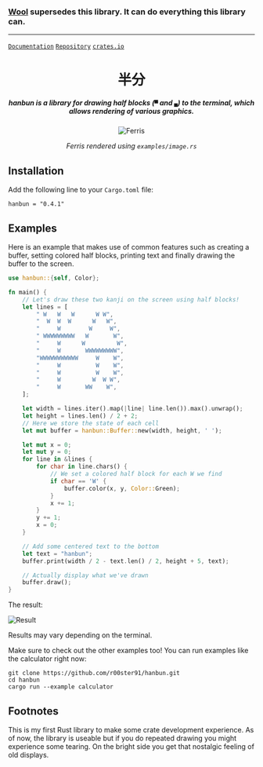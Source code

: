 ### [Wool](https://github.com/r00ster91/wool) supersedes this library. It can do everything this library can.

---

[`Documentation`](https://docs.rs/hanbun) [`Repository`](https://github.com/r00ster91/hanbun) [`crates.io`](https://crates.io/crates/hanbun)

<h1 align="center">
  半分
</h1>

<h5 align="center">
  hanbun is a library for drawing half blocks (<code>▀</code> and <code>▄</code>) to the terminal, which allows rendering of various graphics.
</h5>

<p align="center">
  <img alt="Ferris" src="https://user-images.githubusercontent.com/35064754/108974152-788a7580-7685-11eb-8fe9-1eec67639ff8.png" />
  <p align="center">
    <i>Ferris rendered using <code>examples/image.rs</code></i>
  </p>
</p>

## Installation

Add the following line to your `Cargo.toml` file:

```
hanbun = "0.4.1"
```

## Examples

Here is an example that makes use of common features
such as creating a buffer, setting colored half blocks, printing text
and finally drawing the buffer to the screen.

```rust
use hanbun::{self, Color};

fn main() {
    // Let's draw these two kanji on the screen using half blocks!
    let lines = [
        " W   W   W      W W",
        "  W  W  W      W   W",
        "     W        W     W",
        " WWWWWWWWW   W       W",
        "     W      W         W",
        "     W       WWWWWWWWW",
        "WWWWWWWWWWW     W    W",
        "     W          W    W",
        "     W          W    W",
        "     W         W  W W",
        "     W       WW    W",
    ];

    let width = lines.iter().map(|line| line.len()).max().unwrap();
    let height = lines.len() / 2 + 2;
    // Here we store the state of each cell
    let mut buffer = hanbun::Buffer::new(width, height, ' ');

    let mut x = 0;
    let mut y = 0;
    for line in &lines {
        for char in line.chars() {
            // We set a colored half block for each W we find
            if char == 'W' {
                buffer.color(x, y, Color::Green);
            }
            x += 1;
        }
        y += 1;
        x = 0;
    }

    // Add some centered text to the bottom
    let text = "hanbun";
    buffer.print(width / 2 - text.len() / 2, height + 5, text);

    // Actually display what we've drawn
    buffer.draw();
}
```

The result:

![Result](https://user-images.githubusercontent.com/35064754/108411280-b96b3000-7228-11eb-9e06-41b8f634a195.png)

Results may vary depending on the terminal.

Make sure to check out the other examples too!
You can run examples like the calculator right now:

```console
git clone https://github.com/r00ster91/hanbun.git
cd hanbun
cargo run --example calculator
```

## Footnotes

This is my first Rust library to make some crate development experience.
As of now, the library is useable but if you do repeated drawing you might experience some tearing. On the bright side you get that nostalgic feeling of old displays.
